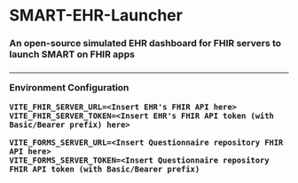 <h1>SMART-EHR-Launcher</h1>

<h3>An open-source simulated EHR dashboard for FHIR servers to launch SMART on FHIR apps<h3/>

---

Environment Configuration
```
VITE_FHIR_SERVER_URL=<Insert EHR's FHIR API here>
VITE_FHIR_SERVER_TOKEN=<Insert EHR's FHIR API token (with Basic/Bearer prefix) here>

VITE_FORMS_SERVER_URL=<Insert Questionnaire repository FHIR API here>
VITE_FORMS_SERVER_TOKEN=<Insert Questionnaire repository FHIR API token (with Basic/Bearer prefix) 
```
